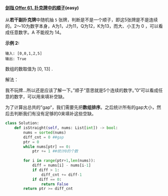 #### [剑指 Offer 61. 扑克牌中的顺子](https://leetcode-cn.com/problems/bu-ke-pai-zhong-de-shun-zi-lcof/)(easy)

从**若干副扑克牌**中随机抽 `5` 张牌，判断是不是一个顺子，即这5张牌是不是连续的。2～10为数字本身，A为1，J为11，Q为12，K为13，而大、小王为 0 ，可以看成任意数字。A 不能视为 14。

**示例 2:**

```
输入: [0,0,1,2,5]
输出: True
```

数组的数取值为 [0, 13] .

解法：

我不玩牌...所以还是应该了解一下。”顺子“意思就是5个连续的数字。”0“可以看成任意的数字，可以用来填补空缺。

为了计算出总共的”gap“，我们需要先把**数组排序**。之后统计所有的gap大小，然后去判断我们有没有足够的0来填补这些空缺。

```python
class Solution:
    def isStraight(self, nums: List[int]) -> bool:
        nums = sorted(nums)
        diff_cnt = 0 ##gap
        ptr = 0
        while nums[ptr] == 0:
            ptr += 1 ##统计0的个数
        
        for i in range(ptr+1,len(nums)):
            diff = nums[i] - nums[i-1]
            if diff > 1:
                diff_cnt += diff-1
            if diff == 0:
                return False
        return ptr >= diff_cnt
```

